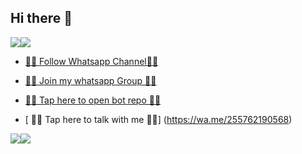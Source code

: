 ## Hi there 👋

<!--
**Kingbega/Kingbega** is a ✨ _special_ ✨ repository because its `README.md` (this file) appears on your GitHub profile.

Here are some ideas to get you started:

- 🔭 I’m currently working on ...
- 🌱 I’m currently learning ...
- 👯 I’m looking to collaborate on ...
- 🤔 I’m looking for help with ...
- 💬 Ask me about ...
- 📫 How to reach me: ...
- 😄 Pronouns: ...
- ⚡ Fun fact: ...
-->


<a><img src='https://i.imgur.com/LyHic3i.gif'/></a><a><img src='https://i.imgur.com/LyHic3i.gif'/></a>

* [🧑‍💻 Follow Whatsapp Channel🧑‍💻](https://whatsapp.com/channel/0029Vail87sIyPtQoZ2egl1h)

* [🧑‍💻 Join my whatsapp Group 🧑‍💻](https://chat.whatsapp.com/DWMdXPkkieGJNj3Nwhx9xp)

* [ 🧑‍💻 Tap here to open bot repo 🧑‍💻](https://github.com/Kingbega/BARAKA-MD-V1)

*  [ 🧑‍💻 Tap here to talk with me 🧑‍💻] (https://wa.me/255762190568)

<a><img src='https://i.imgur.com/LyHic3i.gif'/></a><a><img src='https://i.imgur.com/LyHic3i.gif'/></a>
